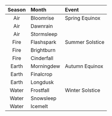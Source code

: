 | Season | Month | Event |
|:---:|:--- |:--- |
| Air | Bloomrise | Spring Equinox |
| Air | Dawnrain |  |
| Air | Stormsleep |  |
| Fire | Flashspark | Summer Solstice |
| Fire | Brightburn |  |
| Fire | Cinderfall |  |
| Earth | Morningdew | Autumn Equinox |
| Earth | Finalcrop |  |
| Earth | Longdusk |  |
| Water | Frostfall | Winter Solstice |
| Water | Snowsleep |  |
| Water | Icemelt |  |
